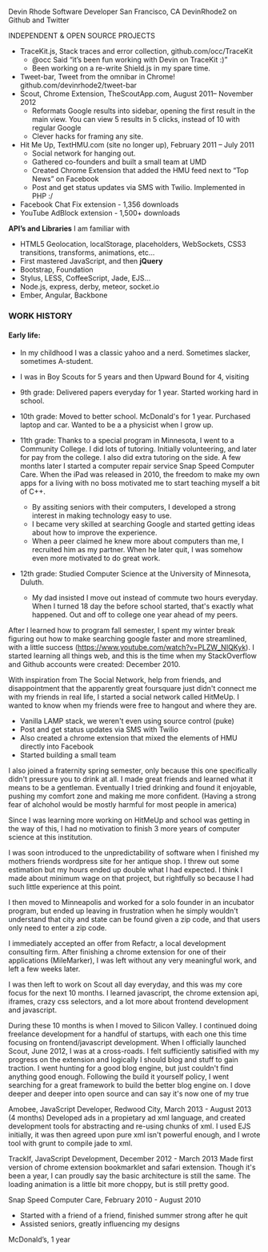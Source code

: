 Devin Rhode
Software Developer
San Francisco, CA
DevinRhode2 on Github and Twitter

INDEPENDENT & OPEN SOURCE PROJECTS

 * TraceKit.js, Stack traces and error collection, github.com/occ/TraceKit
   - @occ Said “it’s been fun working with Devin on TraceKit :)”
   - Been working on a re-write Shield.js in my spare time.
 * Tweet-bar, Tweet from the omnibar in Chrome! github.com/devinrhode2/tweet-bar
 * Scout, Chrome Extension, TheScoutApp.com, August 2011– November 2012
   - Reformats Google results into sidebar, opening the first result in the main view. You can view 5 results in 5 clicks, instead of 10 with regular Google
   - Clever hacks for framing any site.
 * Hit Me Up, TextHMU.com (site no longer up), February 2011 – July 2011
   - Social network for hanging out.
   - Gathered co-founders and built a small team at UMD
   - Created Chrome Extension that added the HMU feed next to “Top News” on Facebook
   - Post and get status updates via SMS with Twilio. Implemented in PHP :/
 * Facebook Chat Fix extension - 1,356 downloads
 * YouTube AdBlock extension - 1,500+ downloads


__API’s and Libraries__ I am familiar with
 * HTML5 Geolocation, localStorage, placeholders, WebSockets, CSS3 transitions, transforms, animations, etc...
 * First mastered JavaScript, and then __jQuery__
 * Bootstrap, Foundation
 * Stylus, LESS, CoffeeScript, Jade, EJS...
 * Node.js, express, derby, meteor, socket.io
 * Ember, Angular, Backbone

### WORK HISTORY

#### Early life:

 * In my childhood I was a classic yahoo and a nerd. Sometimes slacker, sometimes A-student.
 * I was in Boy Scouts for 5 years and then Upward Bound for 4, visiting 
 * 9th grade: Delivered papers everyday for 1 year. Started working hard in school.
 * 10th grade: Moved to better school. McDonald's for 1 year. Purchased laptop and car. Wanted to be a a physicist when I grow up.

 * 11th grade: Thanks to a special program in Minnesota, I went to a Community College. I did lots of tutoring. Initially volunteering, and later for pay from the college. I also did extra tutoring on the side. A few months later I started a computer repair service Snap Speed Computer Care. When the iPad was released in 2010, the freedom to make my own apps for a living with no boss motivated me to start teaching myself a bit of C++.
   - By assiting seniors with their computers, I developed a strong interest in making technology easy to use. 
   - I became very skilled at searching Google and started getting ideas about how to improve the experience.
   - When a peer claimed he knew more about computers than me, I recruited him as my partner. When he later quit, I was somehow even more motivated to do great work.

 * 12th grade: Studied Computer Science at the University of Minnesota, Duluth.
    - My dad insisted I move out instead of commute two hours everyday. When I turned 18 day the before school started, that's exactly what happened. Out and off to college one year ahead of my peers.

After I learned how to program fall semester, I spent my winter break figuring out how to make searching google faster and more streamlined, with a little success (https://www.youtube.com/watch?v=PLZW_NIQKyk). I started learning all things web, and this is the time when my StackOverflow and Github accounts were created: December 2010.

With inspiration from The Social Network, help from friends, and disappointment that the apparently great foursquare just didn't connect me with my friends in real life, I started a social network called HitMeUp. I wanted to know when my friends were free to hangout and where they are.
  - Vanilla LAMP stack, we weren't even using source control (puke)
  - Post and get status updates via SMS with Twilio
  - Also created a chrome extension that mixed the elements of HMU directly into Facebook
  - Started building a small team

I also joined a fraternity spring semester, only because this one specifically didn't pressure you to drink at all. I made great friends and learned what it means to be a gentleman. Eventually I tried drinking and found it enjoyable, pushing my comfort zone and making me more confident. (Having a strong fear of alchohol would be mostly harmful for most people in america)

Since I was learning more working on HitMeUp and school was getting in the way of this, I had no motivation to finish 3 more years of computer science at this institution.

I was soon introduced to the unpredictability of software when I finished my mothers friends wordpress site for her antique shop. I threw out some estimation but my hours ended up double what I had expected. I think I made about minimum wage on that project, but rightfully so because I had such little experience at this point.

I then moved to Minneapolis and worked for a solo founder in an incubator program, but ended up leaving in frustration when he simply wouldn't understand that city and state can be found given a zip code, and that users only need to enter a zip code.

I immediately accepted an offer from Refactr, a local development consulting firm. After finishing a chrome extension for one of their applications (MileMarker), I was left without any very meaningful work, and left a few weeks later.

I was then left to work on Scout all day everyday, and this was my core focus for the next 10 months. I learned javascript, the chrome extension api, iframes, crazy css selectors, and a lot more about frontend development and javascript.

During these 10 months is when I moved to Silicon Valley. I continued doing freelance development for a handful of startups, with each one this time focusing on frontend/javascript development. When I officially launched Scout, June 2012, I was at a cross-roads. I felt sufficiently satisified with my progress on the extension and logically I should blog and stuff to gain traction. I went hunting for a good blog engine, but just couldn't find anything good enough. Following the build it yourself policy, I went searching for a great framework to build the better blog engine on. I dove deeper and deeper into open source and can say it's now one of my true 

Amobee, JavaScript Developer, Redwood City, March 2013 - August 2013 (4 months)
  Developed ads in a propietary ad xml language, and created development tools for abstracting and re-using chunks of xml.
  I used EJS initially, it was then agreed upon pure xml isn't powerful enough, and I wrote tool with grunt to compile jade to xml.

TrackIf, JavaScript Development, December 2012 - March 2013
  Made first version of chrome extension bookmarklet and safari extension. Though it's been a year, I can proudly say the basic architecture is still the same. The loading animation is a little bit more choppy, but is still pretty good.

Snap Speed Computer Care, February 2010 - August 2010
  * Started with a friend of a friend, finished summer strong after he quit
  * Assisted seniors, greatly influencing my designs

McDonald’s, 1 year
